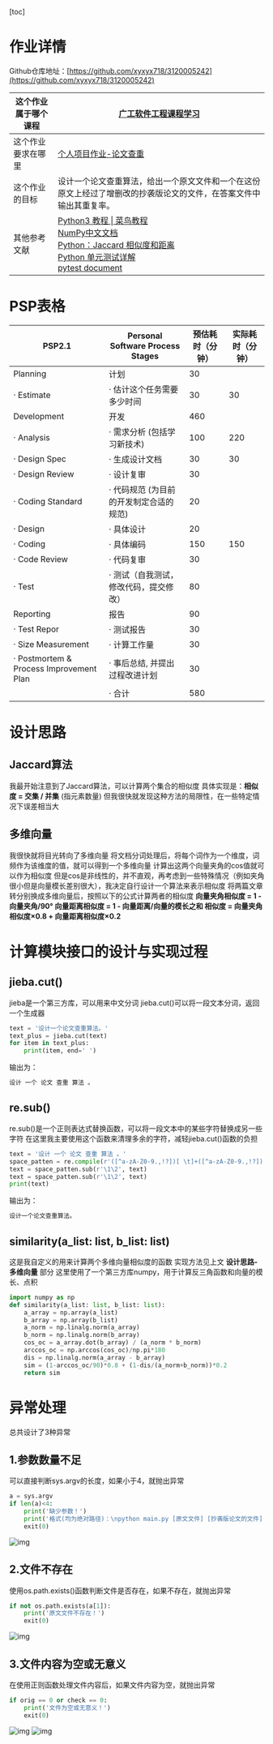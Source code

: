 [toc]

# 作业详情

Github仓库地址：[https://github.com/xyxyx718/3120005242](https://github.com/xyxyx718/3120005242)

| 这个作业属于哪个课程 | [广工软件工程课程学习](https://bbs.csdn.net/forums/gdut-ryuezh) |
| -------------------- | -------------------------------------------------------------- |
| 这个作业要求在哪里   | [个人项目作业-论文查重](https://bbs.csdn.net/topics/608092799) |
| 这个作业的目标       | 设计一个论文查重算法，给出一个原文文件和一个在这份原文上经过了增删改的抄袭版论文的文件，在答案文件中输出其重复率。 |
| 其他参考文献         | [Python3 教程 \| 菜鸟教程](https://www.runoob.com/python3/python3-tutorial.html) <br> [NumPy中文文档](http://numpy123.com) <br> [Python：Jaccard 相似度和距离](https://www.lianxh.cn/news/47fc90b1c540e.html) <br> [Python 单元测试详解](https://weibo.com/ttarticle/p/show?id=2309404627608485625977) <br> [pytest document](https://docs.pytest.org/)|

# PSP表格

| PSP2.1                                  | Personal Software Process Stages        | 预估耗时（分钟） | 实际耗时（分钟） |
| --------------------------------------- | --------------------------------------- | ---------------- | --------------- |
| Planning                                | 计划                                    |30                |                 |
| · Estimate                              | · 估计这个任务需要多少时间               | 30               | 30             |
| Development                             | 开发                                    |460               |                 |
| · Analysis                              | · 需求分析 (包括学习新技术)              | 100              | 220            |
| · Design Spec                           | · 生成设计文档                          | 30                | 30             |
| · Design Review                         | · 设计复审                              | 30                |                |
| · Coding Standard                       | · 代码规范 (为目前的开发制定合适的规范)  | 20               |                 |
| · Design                                | · 具体设计                              | 20               |                 |
| · Coding                                | · 具体编码                              | 150              | 150             |
| · Code Review                           | · 代码复审                              | 30               |                 |
| · Test                                  | · 测试（自我测试，修改代码，提交修改）   | 80               |                 |
| Reporting                               | 报告                                    |90                |                 |
| · Test Repor                            | · 测试报告                              | 30               |                 |
| · Size Measurement                      | · 计算工作量                            | 30               |                 |
| · Postmortem & Process Improvement Plan | · 事后总结, 并提出过程改进计划           | 30               |                 |
|                                         | · 合计                                  | 580              |                 |

# 设计思路

## Jaccard算法

我最开始注意到了Jaccard算法，可以计算两个集合的相似度
具体实现是：**相似度 = 交集 / 并集** (指元素数量)
但我很快就发现这种方法的局限性，在一些特定情况下误差相当大

## 多维向量

我很快就将目光转向了多维向量
将文档分词处理后，将每个词作为一个维度，词频作为该维度的值，就可以得到一个多维向量
计算出这两个向量夹角的cos值就可以作为相似度
但是cos是非线性的，并不直观，再考虑到一些特殊情况（例如夹角很小但是向量模长差别很大），我决定自行设计一个算法来表示相似度
将两篇文章转分别换成多维向量后，按照以下的公式计算两者的相似度
**向量夹角相似度 = 1 - 向量夹角/90°
向量距离相似度 = 1 - 向量距离/向量的模长之和
相似度 = 向量夹角相似度×0.8 + 向量距离相似度×0.2**

# 计算模块接口的设计与实现过程

## jieba.cut()

jieba是一个第三方库，可以用来中文分词
jieba.cut()可以将一段文本分词，返回一个生成器

```python
text = '设计一个论文查重算法。'
text_plus = jieba.cut(text)
for item in text_plus:
    print(item, end=' ')
```

输出为：

```python
设计 一个 论文 查重 算法 。
```

## re.sub()

re.sub()是一个正则表达式替换函数，可以将一段文本中的某些字符替换成另一些字符
在这里我主要使用这个函数来清理多余的字符，减轻jieba.cut()函数的负担

```python
text = '设计 一个 论文 查重 算法 。'
space_patten = re.compile(r'([^a-zA-Z0-9.,!?])[ \t]+([^a-zA-Z0-9.,!?])')
text = space_patten.sub(r'\1\2', text)
text = space_patten.sub(r'\1\2', text)
print(text)
```

输出为：

```python
设计一个论文查重算法。
```

## similarity(a_list: list, b_list: list)

这是我自定义的用来计算两个多维向量相似度的函数
实现方法见上文 **设计思路-多维向量** 部分
这里使用了一个第三方库numpy，用于计算反三角函数和向量的模长、点积

```python
import numpy as np
def similarity(a_list: list, b_list: list):
    a_array = np.array(a_list)
    b_array = np.array(b_list)
    a_norm = np.linalg.norm(a_array)
    b_norm = np.linalg.norm(b_array)
    cos_oc = a_array.dot(b_array) / (a_norm * b_norm)
    arccos_oc = np.arccos(cos_oc)/np.pi*180
    dis = np.linalg.norm(a_array - b_array)
    sim = (1-arccos_oc/90)*0.8 + (1-dis/(a_norm+b_norm))*0.2
    return sim
```

# 异常处理

总共设计了3种异常

## 1.参数数量不足

可以直接判断sys.argv的长度，如果小于4，就抛出异常

```python
a = sys.argv
if len(a)<4:
    print('缺少参数！')
    print('格式(均为绝对路径)：\npython main.py [原文文件] [抄袭版论文的文件] [答案文件]')
    exit(0)
```

![img](https://img-community.csdnimg.cn/images/710dc6c385f1448a83fe84aaf426d8e6.jpg "#left")

## 2.文件不存在

使用os.path.exists()函数判断文件是否存在，如果不存在，就抛出异常

```python
if not os.path.exists(a[1]):
    print('原文文件不存在！')
    exit(0)
```

![img](https://img-community.csdnimg.cn/images/fd64b4965e6c44e6a49acb8219fb8d9b.jpg "#left")

## 3.文件内容为空或无意义

在使用正则函数处理文件内容后，如果文件内容为空，就抛出异常

```python
if orig == 0 or check == 0:
    print('文件为空或无意义！')
    exit(0)
```

![img](https://img-community.csdnimg.cn/images/73b01e1fdc5647499834ffc778c81670.jpg "#left")
![img](https://img-community.csdnimg.cn/images/643848b508ca4a8d98b105ca493c3aa5.jpg "#left")
